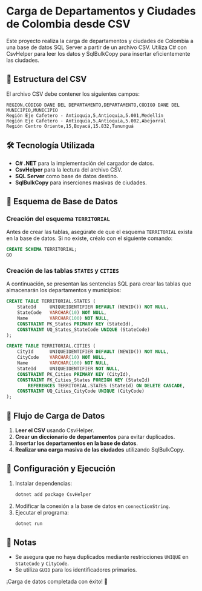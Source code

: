 ﻿# Carga de Departamentos y Ciudades de Colombia desde CSV

Este proyecto realiza la carga de departamentos y ciudades de Colombia a una base de datos SQL Server a partir de un archivo CSV. Utiliza C# con CsvHelper para leer los datos y SqlBulkCopy para insertar eficientemente las ciudades.

## 📂 Estructura del CSV
El archivo CSV debe contener los siguientes campos:

```
REGION,CÓDIGO DANE DEL DEPARTAMENTO,DEPARTAMENTO,CÓDIGO DANE DEL MUNICIPIO,MUNICIPIO
Región Eje Cafetero - Antioquia,5,Antioquia,5.001,Medellín
Región Eje Cafetero - Antioquia,5,Antioquia,5.002,Abejorral
Región Centro Oriente,15,Boyacá,15.832,Tununguá
```

## 🛠️ Tecnología Utilizada
- **C# .NET** para la implementación del cargador de datos.
- **CsvHelper** para la lectura del archivo CSV.
- **SQL Server** como base de datos destino.
- **SqlBulkCopy** para inserciones masivas de ciudades.

## 📌 Esquema de Base de Datos

### Creación del esquema `TERRITORIAL`
Antes de crear las tablas, asegúrate de que el esquema `TERRITORIAL` exista en la base de datos. Si no existe, créalo con el siguiente comando:

```sql
CREATE SCHEMA TERRITORIAL;
GO
```

### Creación de las tablas `STATES` y `CITIES`
A continuación, se presentan las sentencias SQL para crear las tablas que almacenarán los departamentos y municipios:

```sql
CREATE TABLE TERRITORIAL.STATES (
    StateId     UNIQUEIDENTIFIER DEFAULT (NEWID()) NOT NULL,
    StateCode   VARCHAR(10) NOT NULL,
    Name        VARCHAR(100) NOT NULL,
    CONSTRAINT PK_States PRIMARY KEY (StateId),
    CONSTRAINT UQ_States_StateCode UNIQUE (StateCode)
);

CREATE TABLE TERRITORIAL.CITIES (
    CityId      UNIQUEIDENTIFIER DEFAULT (NEWID()) NOT NULL,
    CityCode    VARCHAR(10) NOT NULL,
    Name        VARCHAR(100) NOT NULL,
    StateId     UNIQUEIDENTIFIER NOT NULL,
    CONSTRAINT PK_Cities PRIMARY KEY (CityId),
    CONSTRAINT FK_Cities_States FOREIGN KEY (StateId)
        REFERENCES TERRITORIAL.STATES (StateId) ON DELETE CASCADE,
    CONSTRAINT UQ_Cities_CityCode UNIQUE (CityCode)
);
```

## 🚀 Flujo de Carga de Datos
1. **Leer el CSV** usando CsvHelper.
2. **Crear un diccionario de departamentos** para evitar duplicados.
3. **Insertar los departamentos en la base de datos**.
4. **Realizar una carga masiva de las ciudades** utilizando SqlBulkCopy.

## 🔧 Configuración y Ejecución
1. Instalar dependencias:
   ```sh
   dotnet add package CsvHelper
   ```
2. Modificar la conexión a la base de datos en `connectionString`.
3. Ejecutar el programa:
   ```sh
   dotnet run
   ```

## 📢 Notas
- Se asegura que no haya duplicados mediante restricciones `UNIQUE` en `StateCode` y `CityCode`.
- Se utiliza `GUID` para los identificadores primarios.

¡Carga de datos completada con éxito! 🎉

